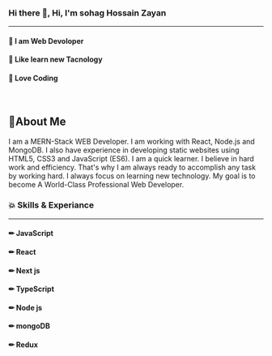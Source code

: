 ### Hi there 👋, Hi, I'm sohag Hossain Zayan
<hr />

#### 🌟 I am Web Devoloper
#### 🌟 Like learn new Tacnology
#### 🌟 Love Coding 

<br />


## 👴About Me




I am a MERN-Stack WEB Developer. I am working with React, Node.js and MongoDB. I also have experience in developing static websites using HTML5, CSS3 and JavaScript (ES6). I am a quick learner. I believe in hard work and efficiency. That's why I am always ready to accomplish any task by working hard. I always focus on learning new technology. My goal is to become A World-Class Professional Web Developer.

### 💥  Skills & Experiance 
<hr />

#### ✏  JavaScript
#### ✏  React
#### ✏  Next js
#### ✏  TypeScript
#### ✏  Node js
#### ✏  mongoDB
#### ✏  Redux



